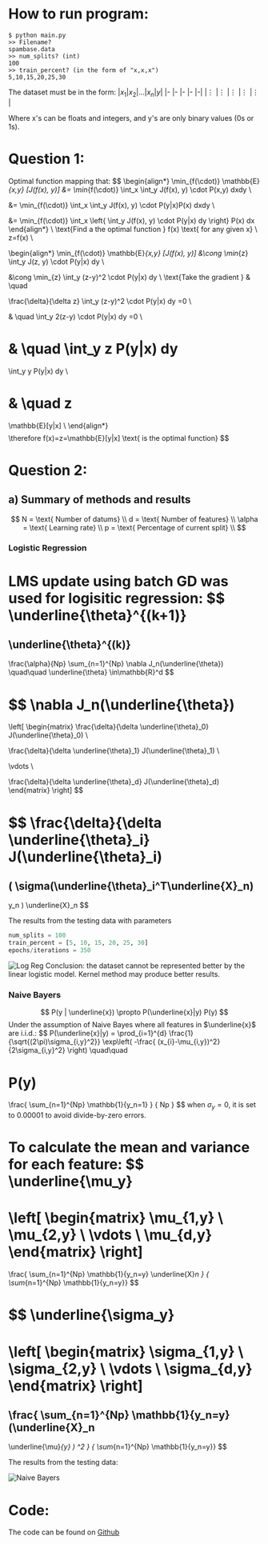 # How to run program:
```
$ python main.py
>> Filename?
spambase.data
>> num_splits? (int)
100
>> train_percent? (in the form of "x,x,x")
5,10,15,20,25,30
```
The dataset must be in the form:
|$x_1$|$x_2$|...|$x_n$|$y$|
|- |- |- |- |-|
|$\vdots$ |$\vdots$ |$\vdots$ |$\vdots$ |$\vdots$ |

Where x's can be floats and integers, and y's are only binary values (0s or 1s).

# Question 1:
Optimal function mapping that:
$$
\begin{align*}
\min_{f(\cdot)}
\mathbb{E}_{x,y}
[J(f(x), y)]
&=
\min_{f(\cdot)}
\int_x \int_y
J(f(x), y)
\cdot
P(x,y)
dxdy
\\

&=
\min_{f(\cdot)}
\int_x \int_y
J(f(x), y)
\cdot
P(y|x)P(x)
dxdy
\\

&=
\min_{f(\cdot)}
\int_x
\left\{
\int_y
J(f(x), y)
\cdot
P(y|x)
dy
\right\}
P(x)
dx
\end{align*}
\\
\text{Find a the optimal function } f(x) \text{ for any given x}
\\
z=f(x)
\\

\begin{align*}
\min_{f(\cdot)}
\mathbb{E}_{x,y}
[J(f(x), y)]
&\cong
\min_{z}
\int_y
J(z, y)
\cdot
P(y|x)
dy
\\

&\cong
\min_{z}
\int_y
(z-y)^2
\cdot
P(y|x)
dy
\\
\text{Take the gradient }
& \quad

\frac{\delta}{\delta z}
\int_y
(z-y)^2
\cdot
P(y|x)
dy
=0
\\

& \quad
\int_y
2(z-y)
\cdot
P(y|x)
dy
=0
\\

& \quad
\int_y
z
P(y|x)
dy
=
\int_y
y
P(y|x)
dy
\\

& \quad
z
=
\mathbb{E}[y|x]
\\
\end{align*}
$$
$$
\therefore
f(x)=z=\mathbb{E}[y|x]
\text{ is the optimal function}
$$


# Question 2:
## a) Summary of methods and results
$$
N = \text{ Number of datums} \\
d = \text{ Number of features} \\
\alpha = \text{ Learning rate} \\
p = \text{ Percentage of current split} \\
$$

### Logistic Regression


LMS update using batch GD was used for logisitic regression:
$$
\underline{\theta}^{(k+1)}
=
\underline{\theta}^{(k)}
-
\frac{\alpha}{Np}
\sum_{n=1}^{Np}
\nabla J_n(\underline{\theta})
\quad\quad
\underline{\theta} \in\mathbb{R}^d 
$$

$$
\nabla J_n(\underline{\theta})
=
\left[
\begin{matrix}
\frac{\delta}{\delta \underline{\theta}_0}
J(\underline{\theta}_0) \\

\frac{\delta}{\delta \underline{\theta}_1}
J(\underline{\theta}_1) \\

\vdots \\

\frac{\delta}{\delta \underline{\theta}_d}
J(\underline{\theta}_d)
\end{matrix}
\right]
$$

$$
\frac{\delta}{\delta \underline{\theta}_i}
J(\underline{\theta}_i)
=
(
\sigma(\underline{\theta}_i^T\underline{X}_n)
-
y_n
)
\underline{X}_n
$$

The results from the testing data with parameters
```python
num_splits = 100
train_percent = [5, 10, 15, 20, 25, 30]
epochs/iterations = 350
```

![Log Reg](./images/logreg.png)
Conclusion: the dataset cannot be represented better by the linear logistic model. Kernel method may produce better results.

### Naive Bayers

$$
P(y | \underline{x})
\propto
P(\underline{x}|y)
P(y)
$$
Under the assumption of Naive Bayes where all features in $\underline{x}$ are i.i.d.:
$$
P(\underline{x}|y) = 
\prod_{i=1}^{d}
\frac{1}{\sqrt{(2\pi)\sigma_{i,y}^2}}
\exp\left(
-\frac{ (x_{i}-\mu_{i,y})^2}{2\sigma_{i,y}^2} 
\right)
\quad\quad

P(y)
=
\frac{
  \sum_{n=1}^{Np}
  \mathbb{1}\{y_n=1\}
}
{
  Np
}
$$
when $\sigma_y = 0$, it is set to $0.00001$ to avoid divide-by-zero errors.

To calculate the mean and variance for each feature:
$$
\underline{\mu_y}
=
\left[
\begin{matrix}
\mu_{1,y} \\
\mu_{2,y} \\
\vdots \\
\mu_{d,y}
\end{matrix}
\right]
=
\frac{
  \sum_{n=1}^{Np}
  \mathbb{1}\{y_n=y\}
  \underline{X}_n
}
{
  \sum_{n=1}^{Np}
  \mathbb{1}\{y_n=y\}}
$$

$$
\underline{\sigma_y}
=
\left[
\begin{matrix}
\sigma_{1,y} \\
\sigma_{2,y} \\
\vdots \\
\sigma_{d,y}
\end{matrix}
\right]
=
\frac{
  \sum_{n=1}^{Np}
  \mathbb{1}\{y_n=y\}
  (\underline{X}_n
  -
  \underline{\mu}_{y}
  ) ^2
}
{
  \sum_{n=1}^{Np}
  \mathbb{1}\{y_n=y\}}
$$


The results from the testing data:

![Naive Bayers](./images/nb.png)

# Code:
The code can be found on [Github]()